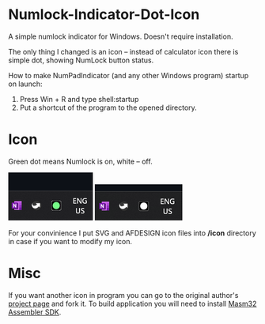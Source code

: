 # Numlock-Indicator-Dot-Icon
A simple numlock indicator for Windows. Doesn't require installation.

The only thing I changed is an icon – instead of calculator icon there is simple dot, showing NumLock button status.

How to make NumPadIndicator (and any other Windows program) startup on launch:
1. Press Win + R and type shell:startup
2. Put a shortcut of the program to the opened directory.

# Icon
Green dot means Numlock is on, white – off.

<img src="https://raw.githubusercontent.com/Myron472/Numlock-Indicator-Dot-Icon/master/images/on.png"/> <img src="https://raw.githubusercontent.com/Myron472/Numlock-Indicator-Dot-Icon/master/images/off.png"/>

For your convinience I put SVG and AFDESIGN icon files into **/icon** directory in case if you want to modify my icon.

# Misc
If you want another icon in program you can go to the original author's [project page](https://github.com/determ1ne/Numlock-Indicator) and fork it. To build application  you will need to install [Masm32 Assembler SDK](masm32.com).
